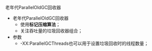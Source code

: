 老年代ParallelOldGC回收器

* 老年代ParallelOldGC回收器
  * 使用**标记压缩算法**；
  * 关注吞吐量的垃圾回收器组合；
* 参数
  * -XX:ParallelGCThreads也可以用于设置垃圾回收时的线程数量；